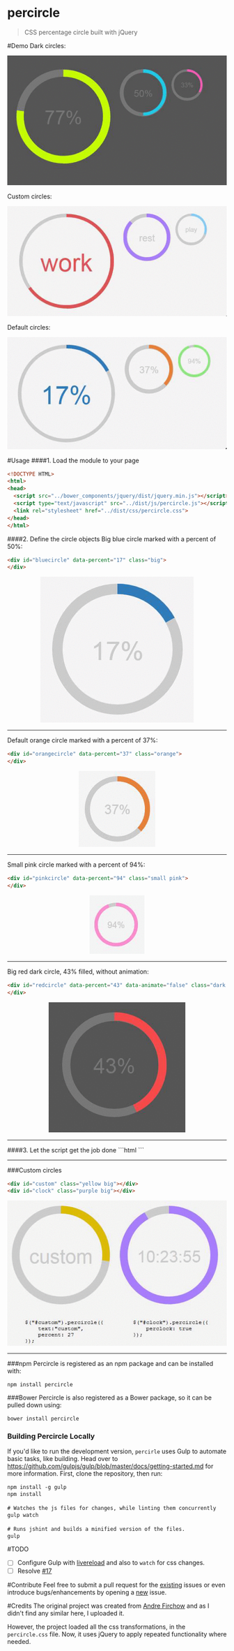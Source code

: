 # percircle
> CSS percentage circle built with jQuery

#Demo
Dark circles:
<p align="center">
  <img  src="_img/dark_circles.gif" alt="Dark circles" />
</p>

Custom circles:
<p align="center">
  <img  src="_img/custom_three.gif" alt="Custom circles" />
</p>

Default circles:
<p align="center">
  <img  src="_img/light_circles.gif" alt="Sample circles" />
</p>

#Usage
####1. Load the module to your page
```html
<!DOCTYPE HTML>
<html>
<head>
  <script src="../bower_components/jquery/dist/jquery.min.js"></script>
  <script type="text/javascript" src="../dist/js/percircle.js"></script>
  <link rel="stylesheet" href="../dist/css/percircle.css">
</head>
</html>
```

####2. Define the circle objects
Big blue circle marked with a percent of 50%:
```html
<div id="bluecircle" data-percent="17" class="big">
</div>
```
<p align="center">
  <img  src="_img/big_blue_17.gif" alt="Big blue circle" />
</p>
<hr>

Default orange circle marked with a percent of 37%:
```html
<div id="orangecircle" data-percent="37" class="orange">
</div>
```
<p align="center">
  <img  src="_img/default_orange_37.gif" alt="Default orange circle" />
</p>
<hr>

Small pink circle marked with a percent of 94%:
```html
<div id="pinkcircle" data-percent="94" class="small pink">
</div>
```

<p align="center">
  <img  src="_img/small_pink_94.gif" alt="Small pink circle" />
</p>
<hr>

Big red dark circle, 43% filled, without animation:
```html
<div id="redcircle" data-percent="43" data-animate="false" class="dark red big">
</div>
```

<p align="center">
  <img  src="_img/animation_off.gif" alt="Animation off" />
</p>
<hr>
####3. Let the script get the job done
```html
<script type="text/javascript">
    $(function(){
        $("[id$='circle']").percircle();
    });
</script>
```
<hr>

###Custom circles
```html
<div id="custom" class="yellow big"></div> 
<div id="clock" class="purple big"></div>
```
<p align="center">
  <img  src="_img/custom.gif" alt="Custom" />
</p>

<hr>

###npm
Percircle is registered as an npm package and can be installed with:
```
npm install percircle
```

###Bower
Percircle is also registered as a Bower package, so it can be pulled down using:
```
bower install percircle
```

### Building Percircle Locally

If you'd like to run the development version, `percirle` uses Gulp to automate basic tasks, like building.  Head over to https://github.com/gulpjs/gulp/blob/master/docs/getting-started.md for more information.  First, clone the repository, then run:

    npm install -g gulp
    npm install

    # Watches the js files for changes, while linting them concurrently 
    gulp watch

    # Runs jshint and builds a minified version of the files.
    gulp


#TODO
- [ ] Configure Gulp with [livereload](https://www.npmjs.com/package/gulp-livereload) and also to `watch` for css changes.
- [ ] Resolve <a href="https://github.com/toubou91/percircle/pull/17">#17</a>

#Contribute
Feel free to submit a pull request for the <a href="https://github.com/toubou91/percircle/issues" target="_blank">existing</a> issues or even introduce bugs/enhancements by opening a <a href="https://github.com/toubou91/percircle/issues/new" target="_blank">new</a> issue.

#Credits
The original project was created from <a href="http://circle.firchow.net/" target="_blank">Andre Firchow</a> and as I didn't find any similar here, I uploaded it.

However, the project loaded all the css transformations, in the <code>percircle.css</code> file. Now, it uses jQuery to apply repeated functionality where needed.
